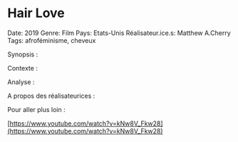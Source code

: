 # Hair Love

Date: 2019
Genre: Film
Pays: Etats-Unis
Réalisateur.ice.s: Matthew A.Cherry
Tags: afroféminisme, cheveux

Synopsis : 

Contexte : 

Analyse : 

A propos des réalisateurices : 

Pour aller plus loin : 

[https://www.youtube.com/watch?v=kNw8V_Fkw28](https://www.youtube.com/watch?v=kNw8V_Fkw28)